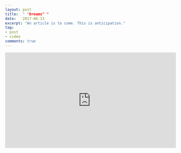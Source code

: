 ```yaml
---
layout: post
title:  " "Dreams" "
date:   2017-06-13
excerpt: "An article is to come. This is anticipation."
tag: 
- post
- video
comments: true
---
```


<iframe width="560" height="315" src="https://www.youtube.com/watch?v=YhA0GVi_N4E&list=WL&index=37" frameborder="0"> </iframe>